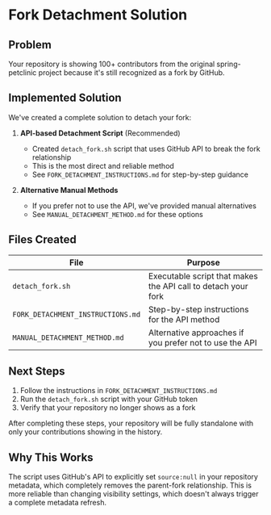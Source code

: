 # Fork Detachment Solution

## Problem
Your repository is showing 100+ contributors from the original spring-petclinic project because it's still recognized as a fork by GitHub.

## Implemented Solution
We've created a complete solution to detach your fork:

1. **API-based Detachment Script** (Recommended)
   - Created `detach_fork.sh` script that uses GitHub API to break the fork relationship
   - This is the most direct and reliable method
   - See `FORK_DETACHMENT_INSTRUCTIONS.md` for step-by-step guidance

2. **Alternative Manual Methods**
   - If you prefer not to use the API, we've provided manual alternatives
   - See `MANUAL_DETACHMENT_METHOD.md` for these options

## Files Created

| File | Purpose |
|------|---------|
| `detach_fork.sh` | Executable script that makes the API call to detach your fork |
| `FORK_DETACHMENT_INSTRUCTIONS.md` | Step-by-step instructions for the API method |
| `MANUAL_DETACHMENT_METHOD.md` | Alternative approaches if you prefer not to use the API |

## Next Steps

1. Follow the instructions in `FORK_DETACHMENT_INSTRUCTIONS.md`
2. Run the `detach_fork.sh` script with your GitHub token
3. Verify that your repository no longer shows as a fork

After completing these steps, your repository will be fully standalone with only your contributions showing in the history.

## Why This Works

The script uses GitHub's API to explicitly set `source:null` in your repository metadata, which completely removes the parent-fork relationship. This is more reliable than changing visibility settings, which doesn't always trigger a complete metadata refresh.
